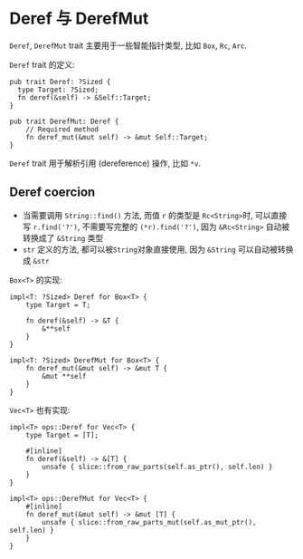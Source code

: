 # Deref 与 DerefMut

`Deref`, `DerefMut` trait 主要用于一些智能指针类型, 比如 `Box`, `Rc`, `Arc`.

`Deref` trait 的定义:

```rust, ignore
pub trait Deref: ?Sized {
  type Target: ?Sized;
  fn deref(&self) -> &Self::Target;
}

pub trait DerefMut: Deref {
    // Required method
    fn deref_mut(&mut self) -> &mut Self::Target;
}
```

`Deref` trait 用于解析引用 (dereference) 操作, 比如 `*v`.

## Deref coercion

- 当需要调用 `String::find()` 方法, 而值 `r` 的类型是 `Rc<String>`时, 可以直接写 `r.find('?')`,
  不需要写完整的 `(*r).find('?')`, 因为 `&Rc<String>` 自动被转换成了 `&String` 类型
- `str` 定义的方法, 都可以被`String`对象直接使用, 因为 `&String` 可以自动被转换成 `&str`

`Box<T>` 的实现:

```rust, ignore
impl<T: ?Sized> Deref for Box<T> {
    type Target = T;

    fn deref(&self) -> &T {
        &**self
    }
}

impl<T: ?Sized> DerefMut for Box<T> {
    fn deref_mut(&mut self) -> &mut T {
        &mut **self
    }
}
```

`Vec<T>` 也有实现:

```rust, ignore
impl<T> ops::Deref for Vec<T> {
    type Target = [T];

    #[inline]
    fn deref(&self) -> &[T] {
        unsafe { slice::from_raw_parts(self.as_ptr(), self.len) }
    }
}

impl<T> ops::DerefMut for Vec<T> {
    #[inline]
    fn deref_mut(&mut self) -> &mut [T] {
        unsafe { slice::from_raw_parts_mut(self.as_mut_ptr(), self.len) }
    }
}

```
